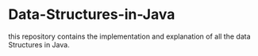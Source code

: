 # Data-Structures-in-Java
this repository contains the implementation and explanation of all the data Structures in Java. 
